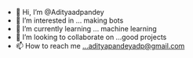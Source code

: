 - 👋 Hi, I’m @Adityaadpandey
- 👀 I’m interested in ... making bots
- 🌱 I’m currently learning ... machine learning
- 💞️ I’m looking to collaborate on ...good projects
- 📫 How to reach me ...adityapandeyadp@gmail.com

<!---
Adityaadpandey/Adityaadpandey is a ✨ special ✨ repository because its `README.md` (this file) appears on your GitHub profile.
You can click the Preview link to take a look at your changes.
--->
